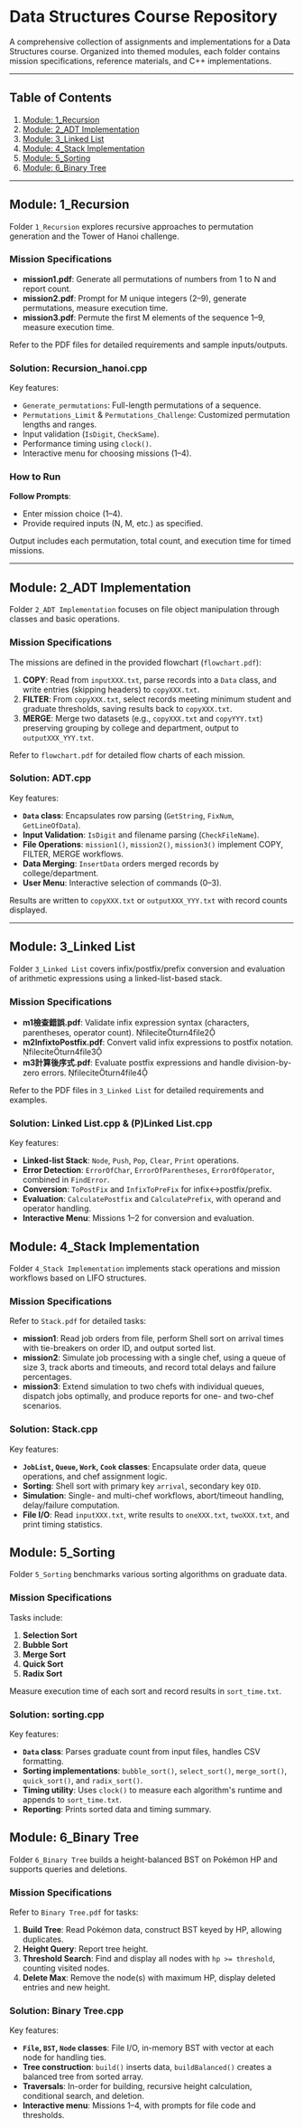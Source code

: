 # Data Structures Course Repository

A comprehensive collection of assignments and implementations for a Data Structures course. Organized into themed modules, each folder contains mission specifications, reference materials, and C++ implementations.

---

## Table of Contents

1. [Module: 1\_Recursion](#module-1_recursion)
2. [Module: 2\_ADT Implementation](#module-2_adt-implementation)
3. [Module: 3\_Linked List](#module-3_linked-list)
4. [Module: 4\_Stack Implementation](#module-4_stack-implementation)
5. [Module: 5\_Sorting](#module-5_sorting)
6. [Module: 6\_Binary Tree](#module-6_binary-tree)

---

## Module: 1\_Recursion

Folder `1_Recursion` explores recursive approaches to permutation generation and the Tower of Hanoi challenge.

### Mission Specifications

* **mission1.pdf**: Generate all permutations of numbers from 1 to N and report count.
* **mission2.pdf**: Prompt for M unique integers (2–9), generate permutations, measure execution time.
* **mission3.pdf**: Permute the first M elements of the sequence 1–9, measure execution time.

Refer to the PDF files for detailed requirements and sample inputs/outputs.

### Solution: Recursion\_hanoi.cpp

Key features:

* `Generate_permutations`: Full-length permutations of a sequence.
* `Permutations_Limit` & `Permutations_Challenge`: Customized permutation lengths and ranges.
* Input validation (`IsDigit`, `CheckSame`).
* Performance timing using `clock()`.
* Interactive menu for choosing missions (1–4).

### How to Run

**Follow Prompts**:

   * Enter mission choice (1–4).
   * Provide required inputs (N, M, etc.) as specified.

Output includes each permutation, total count, and execution time for timed missions.

---

## Module: 2\_ADT Implementation

Folder `2_ADT Implementation` focuses on file object manipulation through classes and basic operations.

### Mission Specifications

The missions are defined in the provided flowchart (`flowchart.pdf`):

1. **COPY**: Read from `inputXXX.txt`, parse records into a `Data` class, and write entries (skipping headers) to `copyXXX.txt`.
2. **FILTER**: From `copyXXX.txt`, select records meeting minimum student and graduate thresholds, saving results back to `copyXXX.txt`.
3. **MERGE**: Merge two datasets (e.g., `copyXXX.txt` and `copyYYY.txt`) preserving grouping by college and department, output to `outputXXX_YYY.txt`.

Refer to `flowchart.pdf` for detailed flow charts of each mission.

### Solution: ADT.cpp

Key features:

* **`Data` class**: Encapsulates row parsing (`GetString`, `FixNum`, `GetLineOfData`).
* **Input Validation**: `IsDigit` and filename parsing (`CheckFileName`).
* **File Operations**: `mission1()`, `mission2()`, `mission3()` implement COPY, FILTER, MERGE workflows.
* **Data Merging**: `InsertData` orders merged records by college/department.
* **User Menu**: Interactive selection of commands (0–3).

Results are written to `copyXXX.txt` or `outputXXX_YYY.txt` with record counts displayed.

---

## Module: 3\_Linked List

Folder `3_Linked List` covers infix/postfix/prefix conversion and evaluation of arithmetic expressions using a linked-list-based stack.

### Mission Specifications

* **m1檢查錯誤.pdf**: Validate infix expression syntax (characters, parentheses, operator count). fileciteturn4file2
* **m2InfixtoPostfix.pdf**: Convert valid infix expressions to postfix notation. fileciteturn4file3
* **m3計算後序式.pdf**: Evaluate postfix expressions and handle division-by-zero errors. fileciteturn4file4

Refer to the PDF files in `3_Linked List` for detailed requirements and examples.

### Solution: Linked List.cpp & (P)Linked List.cpp

Key features:

* **Linked-list Stack**: `Node`, `Push`, `Pop`, `Clear`, `Print` operations.
* **Error Detection**: `ErrorOfChar`, `ErrorOfParentheses`, `ErrorOfOperator`, combined in `FindError`.
* **Conversion**: `ToPostFix` and `InfixToPreFix` for infix↔postfix/prefix.
* **Evaluation**: `CalculatePostfix` and `CalculatePrefix`, with operand and operator handling.
* **Interactive Menu**: Missions 1–2 for conversion and evaluation.



## Module: 4\_Stack Implementation

Folder `4_Stack Implementation` implements stack operations and mission workflows based on LIFO structures.

### Mission Specifications

Refer to `Stack.pdf` for detailed tasks:

* **mission1**: Read job orders from file, perform Shell sort on arrival times with tie-breakers on order ID, and output sorted list.
* **mission2**: Simulate job processing with a single chef, using a queue of size 3, track aborts and timeouts, and record total delays and failure percentages.
* **mission3**: Extend simulation to two chefs with individual queues, dispatch jobs optimally, and produce reports for one- and two-chef scenarios.

### Solution: Stack.cpp

Key features:

* **`JobList`, `Queue`, `Work`, `Cook` classes**: Encapsulate order data, queue operations, and chef assignment logic.
* **Sorting**: Shell sort with primary key `arrival`, secondary key `OID`.
* **Simulation**: Single- and multi-chef workflows, abort/timeout handling, delay/failure computation.
* **File I/O**: Read `inputXXX.txt`, write results to `oneXXX.txt`, `twoXXX.txt`, and print timing statistics.



## Module: 5\_Sorting

Folder `5_Sorting` benchmarks various sorting algorithms on graduate data.

### Mission Specifications

Tasks include:

1. **Selection Sort**
2. **Bubble Sort**
3. **Merge Sort**
4. **Quick Sort**
5. **Radix Sort**

Measure execution time of each sort and record results in `sort_time.txt`.

### Solution: sorting.cpp

Key features:

* **`Data` class**: Parses graduate count from input files, handles CSV formatting.
* **Sorting implementations**: `bubble_sort()`, `select_sort()`, `merge_sort()`, `quick_sort()`, and `radix_sort()`.
* **Timing utility**: Uses `clock()` to measure each algorithm's runtime and appends to `sort_time.txt`.
* **Reporting**: Prints sorted data and timing summary.



## Module: 6\_Binary Tree

Folder `6_Binary Tree` builds a height-balanced BST on Pokémon HP and supports queries and deletions.

### Mission Specifications

Refer to `Binary Tree.pdf` for tasks:

1. **Build Tree**: Read Pokémon data, construct BST keyed by HP, allowing duplicates.
2. **Height Query**: Report tree height.
3. **Threshold Search**: Find and display all nodes with `hp >= threshold`, counting visited nodes.
4. **Delete Max**: Remove the node(s) with maximum HP, display deleted entries and new height.

### Solution: Binary Tree.cpp

Key features:

* **`File`, `BST`, `Node` classes**: File I/O, in-memory BST with vector at each node for handling ties.
* **Tree construction**: `build()` inserts data, `buildBalanced()` creates a balanced tree from sorted array.
* **Traversals**: In-order for building, recursive height calculation, conditional search, and deletion.
* **Interactive menu**: Missions 1–4, with prompts for file code and thresholds.
